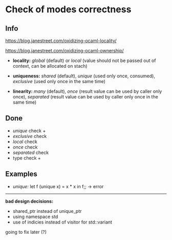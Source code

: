 # Check of modes correctness

## Info

https://blog.janestreet.com/oxidizing-ocaml-locality/

https://blog.janestreet.com/oxidizing-ocaml-ownership/

- **locality:** *global* (default) or *local* (value should not be passed out of context, can be allocated on stach)

- **uniqueness:** *shared* (default), *unique* (used only once, consumed), *exclusive* (used only once in the same time)

- **linearity:** *many* (default), *once* (result value can be used by caller only once), *separated* (result value can be used by caller only once in the same time)

## Done

- *unique* check +
- *exclusive* check
- *local* check
- *once* check
- *separated* check
- type check +

## Examples

- *unique:* let f (unique x) = x * x in f;; -> error  

---

**bad design decisions:**

- shared_ptr instead of unique_ptr
- using namespace std
- use of indicies instead of visitor for std::variant

going to fix later (?)
